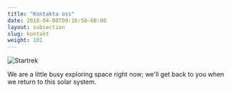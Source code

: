 ```yaml
---
title: "Kontakta oss"
date: 2018-04-08T09:16:58-08:00
layout: subsection
slug: kontakt
weight: 101
---
```


![Startrek](https://upload.wikimedia.org/wikipedia/commons/archive/a/a8/20120607165054%21Leonard_Nimoy_William_Shatner_Star_Trek_1968.JPG)

We are a little busy exploring space right now; we'll get back to you when we
return to this solar system.
